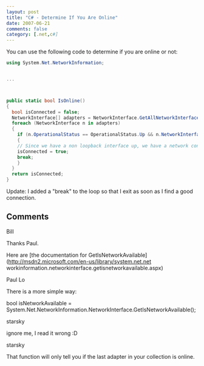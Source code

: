 ```yaml
---
layout: post
title: "C# - Determine If You Are Online"
date: 2007-06-21
comments: false
category: [.net,c#]
---
```

You can use the following code to determine if you are online or not:


```c#
using System.Net.NetworkInformation;


...



public static bool IsOnline()
{
  bool isConnected = false;
  NetworkInterface[] adapters = NetworkInterface.GetAllNetworkInterfaces();
  foreach (NetworkInterface n in adapters)
  {
    if (n.OperationalStatus == OperationalStatus.Up && n.NetworkInterfaceType != NetworkInterfaceType.Loopback)
    {
    // Since we have a non loopback interface up, we have a network connection
    isConnected = true;
    break;
    }
  }
  return isConnected;
}

```


Update: I added a "break" to the loop so that I exit as soon as I find a good
connection.

## Comments

Bill

Thanks Paul.

Here are [the documentation for
GetIsNetworkAvailable](http://msdn2.microsoft.com/en-us/library/system.net.net
workinformation.networkinterface.getisnetworkavailable.aspx)

Paul Lo

There is a more simple way:

bool isNetworkAvailable =
System.Net.NetworkInformation.NetworkInterface.GetIsNetworkAvailable();

starsky

ignore me, I read it wrong :D

starsky

That function will only tell you if the last adapter in your collection is
online.
